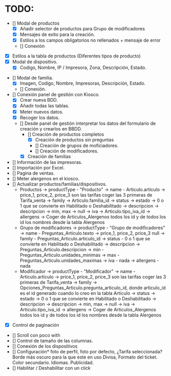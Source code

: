 # TODO:

- [] Modal de productos
    - [x] Añadir selector de productos para Grupo de modificadores
    - [x] Mensajes de exito para la creación.
    - [x] Estilos a los campos obligatorios no rellenados + mensaje de error
    - [] Conexión
- [x] Estilos a la tabla de productos (Diferentes tipos de producto)
- [x] Modal de dispositivo.
    - [x] Codigo, Nombre, IP / Impresora, Zona, Descripción, Estado.
- [] Modal de familia.
    - [x] Imagen, Codigo, Nombre, Impresoras, Descripción, Estado.
    - [] Conexión.
- [] Conexión panel de gestión con Kiosco.
    - [x] Crear nueva BDD.
    - [x] Añadir todas las tablas.
    - [x] Meter nuevos datos.
    - [x] Recoger los datos.
    - [] Desde panel de gestión interpretar los datos del formulario de creación y crearlos en BBDD.
        - [] Creación de productos completos
            - [x] Creación de productos sin preguntas
            - [] Creación de grupos de moficiadores.
            - [] Creación de modificadores.
        - [x] Creación de familias

- [] Información de las impresoras.
- [] Importación por Excel.
- [] Pagina de ventas.
- [] Meter alergenos en el kiosco.
- [] Actualizar productos/familias/dispositivos.
    - Productos 
        -> productType - "Producto"
        -> name - Articulo.articulo
        -> price_1, price_2, price_3 son las tarifas coger las 3 primeras de Tarifa_venta
        -> family -> Articulo.familia_id
        -> status -> estado -> 0 o 1 que se convierte en Habilitado o Deshabilitado
        -> descripcion -> descripcion
        -> min, max -> null
        -> iva -> Articulo.tipo_iva_id
        -> allergens -> Coger de Articulos_Alergenos todos los id y de todos los id los nombres desde la tabla Alergenos
    - Grupo de modificadores
        -> productType - "Grupo de modificadores"
        -> name - Preguntas_Articulo.texto
        -> price_1, price_2, price_3 null
        -> family - Preguntas_Articulo.articulo_id
        -> status - 0 o 1 que se convierte en Habilitado o Deshabilitado
        -> descripcion -> Preguntas_Articulo.descripcion
        -> min - Preguntas_Articulo.unidades_minimas
        -> max - Preguntas_Articulo.unidades_maximas
        -> iva - nada
        -> allergens - nada
    - Modificador
        -> productType - "Modificador"
        -> name - Articulo.articulo
        -> price_1, price_2, price_3 son las tarifas coger las 3 primeras de Tarifa_venta
        -> family -> Opciones_Preguntas_Articulo.pregunta_articulo_id, donde articulo_id es el id generado cuando lo creo en la tabla Articulo
        -> status -> estado -> 0 o 1 que se convierte en Habilitado o Deshabilitado
        -> descripcion -> descripcion
        -> min, max -> null
        -> iva -> Articulo.tipo_iva_id
        -> allergens -> Coger de Articulos_Alergenos todos los id y de todos los id los nombres desde la tabla Alergenos


- [x] Control de paginación
- [] Scroll con poco with
- [] Control de tamaño de las columnas.
- [] Conexión de los dispositivos
- [] Configuración* foto de perfil, foto por defecto, ¿Tarifa seleccionada? Borde más oscuro para la que este en uso Divisa, Formato del ticket. Color secundario. Idiomas. Publicidad.
- [] Habilitar / Deshabilitar con un click

